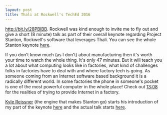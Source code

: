 ```yaml
---
layout: post
title: Thali at Rockwell's TechEd 2016
---
```

http://bit.ly/28PBIBB. Rockwell was kind enough to invite me to fly out and give a short (8 minute) talk as part of their overall keynote regarding Project Stanton, Rockwell's software that leverages Thali. You can see the whole Stanton keynote [here](https://www.youtube.com/watch?v=2B3bHZ-tBn0&feature=youtu.be). 

If you don't know much (as I don't) about manufacturing then it's worth your time to watch the whole thing. It's only 47 minutes. But it will teach you a lot about what computing looks like in factories, what kind of challenges folks in factories have to deal with and where factory tech is going. As someone coming from an Internet software based background it is a radically different world. In some factories the phone in someone's pocket is one of the most powerful computer in the whole place! Check out [13:08](https://www.youtube.com/watch?v=2B3bHZ-tBn0&feature=youtu.be#t=13m08s) for the realities of trying to provide Internet in a factory.

[Kyle Reissner](https://twitter.com/Ryzner) (the engine that makes Stanton go) starts his introduction of my part of the keynote [here](https://www.youtube.com/watch?v=2B3bHZ-tBn0&feature=youtu.be#t=31m38s) and the actual talk starts [here](https://www.youtube.com/watch?v=2B3bHZ-tBn0&feature=youtu.be#t=33m40s).
